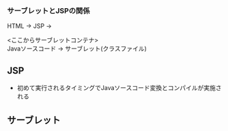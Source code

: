 ### サーブレットとJSPの関係

HTML → JSP → 

<ここからサーブレットコンテナ>  
Javaソースコード → サーブレット(クラスファイル)

## JSP
- 初めて実行されるタイミングでJavaソースコード変換とコンパイルが実施される

## サーブレット
